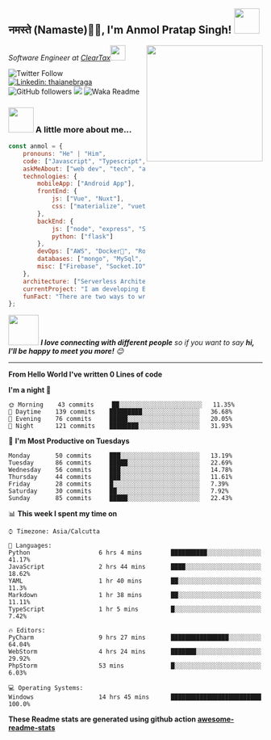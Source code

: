 <h2>नमस्ते (Namaste)🙏🏻, I'm Anmol Pratap Singh! <img src="https://media.giphy.com/media/12oufCB0MyZ1Go/giphy.gif" width="50"></h2>
<img align='right' src="https://media.giphy.com/media/M9gbBd9nbDrOTu1Mqx/giphy.gif" width="230">
<p><em>Software Engineer at <a href="http://www.cleartax.in">ClearTax</a><img src="https://media.giphy.com/media/WUlplcMpOCEmTGBtBW/giphy.gif" width="30"> 
</em></p>

![Twitter Follow](https://img.shields.io/twitter/follow/misteranmol?label=Follow)
[![Linkedin: thaianebraga](https://img.shields.io/badge/-anmol-blue?style=flat-square&logo=Linkedin&logoColor=white&link=https://www.linkedin.com/in/anmol-p-singh/)](https://www.linkedin.com/in/anmol-p-singh/)
![GitHub followers](https://img.shields.io/github/followers/anmol098?label=Follow&style=social)
![](https://visitor-badge.glitch.me/badge?page_id=anmol098.anmol098)
![Waka Readme](https://github.com/anmol098/anmol098/workflows/Waka%20Readme/badge.svg)

### <img src="https://media.giphy.com/media/VgCDAzcKvsR6OM0uWg/giphy.gif" width="50"> A little more about me...  

```javascript
const anmol = {
    pronouns: "He" | "Him",
    code: ["Javascript", "Typescript", "Python", "Java", "php"],
    askMeAbout: ["web dev", "tech", "app dev", "photography"],
    technologies: {
        mobileApp: ["Android App"],
        frontEnd: {
            js: ["Vue", "Nuxt"],
            css: ["materialize", "vuetify", "bootstrap"]
        },
        backEnd: {
            js: ["node", "express", "SuiteScript"],
            python: ["flask"]
        },
        devOps: ["AWS", "Docker🐳", "Route53", "Nginx"],
        databases: ["mongo", "MySql", "sqlite"],
        misc: ["Firebase", "Socket.IO", "selenium", "open-cv", "php", "SuiteApp"]
    },
    architecture: ["Serverless Architecture", "Progressive web applications", "Single page applications"],
    currentProject: "I am developing Extension for NetSuite using SuiteScript2.0",
    funFact: "There are two ways to write error-free programs; only the third one works"
};
```

<img src="https://media.giphy.com/media/LnQjpWaON8nhr21vNW/giphy.gif" width="60"> <em><b>I love connecting with different people</b> so if you want to say <b>hi, I'll be happy to meet you more!</b> 😊</em>

---
<!--START_SECTION:waka-->
**From Hello World I've written 0 Lines of code**

**I'm a night 🦉** 

```text
🌞 Morning    43 commits     ██░░░░░░░░░░░░░░░░░░░░░░░   11.35% 
🌆 Daytime    139 commits    █████████░░░░░░░░░░░░░░░░   36.68% 
🌃 Evening    76 commits     █████░░░░░░░░░░░░░░░░░░░░   20.05% 
🌙 Night      121 commits    ████████░░░░░░░░░░░░░░░░░   31.93%

```
📅 **I'm Most Productive on Tuesdays** 

```text
Monday       50 commits     ███░░░░░░░░░░░░░░░░░░░░░░   13.19% 
Tuesday      86 commits     █████░░░░░░░░░░░░░░░░░░░░   22.69% 
Wednesday    56 commits     ███░░░░░░░░░░░░░░░░░░░░░░   14.78% 
Thursday     44 commits     ███░░░░░░░░░░░░░░░░░░░░░░   11.61% 
Friday       28 commits     █░░░░░░░░░░░░░░░░░░░░░░░░   7.39% 
Saturday     30 commits     ██░░░░░░░░░░░░░░░░░░░░░░░   7.92% 
Sunday       85 commits     █████░░░░░░░░░░░░░░░░░░░░   22.43%

```


📊 **This week I spent my time on** 

```text
⌚︎ Timezone: Asia/Calcutta

💬 Languages: 
Python                   6 hrs 4 mins        ██████████░░░░░░░░░░░░░░░   41.17% 
JavaScript               2 hrs 44 mins       ████░░░░░░░░░░░░░░░░░░░░░   18.62% 
YAML                     1 hr 40 mins        ██░░░░░░░░░░░░░░░░░░░░░░░   11.3% 
Markdown                 1 hr 38 mins        ██░░░░░░░░░░░░░░░░░░░░░░░   11.11% 
TypeScript               1 hr 5 mins         █░░░░░░░░░░░░░░░░░░░░░░░░   7.42%

🔥 Editors: 
PyCharm                  9 hrs 27 mins       ████████████████░░░░░░░░░   64.04% 
WebStorm                 4 hrs 24 mins       ███████░░░░░░░░░░░░░░░░░░   29.92% 
PhpStorm                 53 mins             █░░░░░░░░░░░░░░░░░░░░░░░░   6.03%

💻 Operating Systems: 
Windows                  14 hrs 45 mins      █████████████████████████   100.0%

```


<!--END_SECTION:waka-->

**These Readme stats are generated using github action [awesome-readme-stats](https://github.com/anmol098/waka-readme-stats)**
